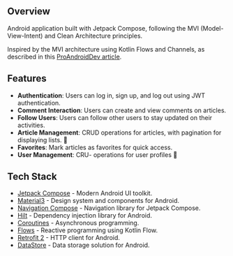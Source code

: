 ## Overview

Android application built with Jetpack Compose, following the MVI (Model-View-Intent) and Clean Architecture principles.

Inspired by the MVI architecture using Kotlin Flows and Channels, as described in this [ProAndroidDev article](https://proandroiddev.com/mvi-architecture-with-kotlin-flows-and-channels-d36820b2028d).

## Features

- **Authentication**: Users can log in, sign up, and log out using JWT authentication.
- **Comment Interaction**: Users can create and view comments on articles.
- **Follow Users**: Users can follow other users to stay updated on their activities.
- **Article Management**: CRUD operations for articles, with pagination for displaying lists. :construction:
- **Favorites**: Mark articles as favorites for quick access.
- **User Management**: CRU- operations for user profiles :construction:

## Tech Stack

- [Jetpack Compose](https://developer.android.com/jetpack/compose) - Modern Android UI toolkit.
- [Material3](https://m3.material.io/) - Design system and components for Android.
- [Navigation Compose](https://developer.android.com/jetpack/compose/navigation) - Navigation library for Jetpack Compose.
- [Hilt](https://dagger.dev/hilt/) - Dependency injection library for Android.
- [Coroutines](https://kotlinlang.org/docs/coroutines-overview.html) - Asynchronous programming.
- [Flows](https://kotlinlang.org/docs/flow.html) - Reactive programming using Kotlin Flow.
- [Retrofit 2](https://square.github.io/retrofit/) - HTTP client for Android.
- [DataStore](https://developer.android.com/topic/libraries/architecture/datastore) - Data storage solution for Android.
